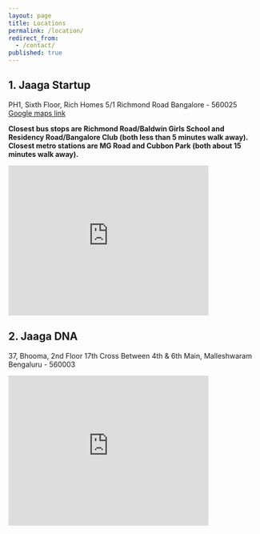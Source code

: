 ```yaml
---
layout: page
title: Locations
permalink: /location/
redirect_from:
  - /contact/
published: true
---
```


## 1. Jaaga Startup
PH1, Sixth Floor, Rich Homes
5/1 Richmond Road
Bangalore - 560025
[Google maps link](https://goo.gl/maps/pfCoZAT3kXA2)

**Closest bus stops are Richmond Road/Baldwin Girls School and Residency Road/Bangalore Club (both less than 5 minutes walk away). Closest metro stations are MG Road and Cubbon Park (both about 15 minutes walk away).**

<div class="google-maps">
<iframe src="https://www.google.com/maps/embed?pb=!1m18!1m12!1m3!1d3888.0956226747107!2d77.59784541456058!3d12.965732690859697!2m3!1f0!2f0!3f0!3m2!1i1024!2i768!4f13.1!3m3!1m2!1s0x3bae15d1575610e1%3A0x623c9342a16779b0!2sJaaga+Startup!5e0!3m2!1sen!2sin!4v1488196324494" width="400" height="300" frameborder="0" style="border:0" allowfullscreen></iframe>
</div>

## 2. Jaaga DNA
37, Bhooma, 2nd Floor 17th Cross
Between 4th & 6th Main, Malleshwaram 
Bengaluru - 560003

<div class="google-maps">
<iframe src="https://www.google.com/maps/embed?pb=!1m18!1m12!1m3!1d3887.4446525160415!2d77.56555931456109!3d13.007331890832424!2m3!1f0!2f0!3f0!3m2!1i1024!2i768!4f13.1!3m3!1m2!1s0x3bae162c7618a819%3A0x6678b09b306da5d9!2sJaaga+DNA!5e0!3m2!1sen!2sin!4v1488196292909" width="400" height="300" frameborder="0" style="border:0" allowfullscreen></iframe>
</div>